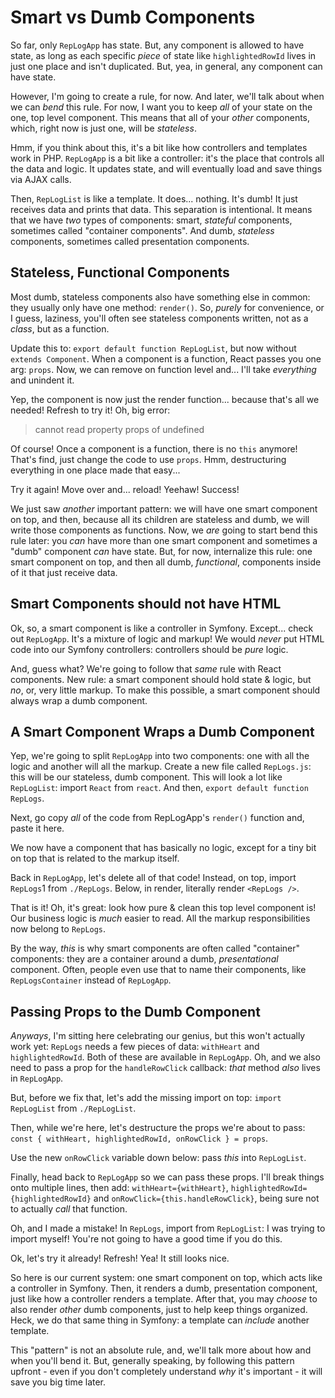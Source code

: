 # Smart vs Dumb Components

So far, only `RepLogApp` has state. But, any component is allowed to have state,
as long as each specific *piece* of state like `highlightedRowId` lives in just
one place and isn't duplicated. But, yea, in general, any component can have state.

However, I'm going to create a rule, for now. And later, we'll talk about when
we can *bend* this rule. For now, I want you to keep *all* of your state on the
one, top level component. This means that all of your *other* components, which,
right now is just one, will be *stateless*.

Hmm, if you think about this, it's a bit like how controllers and templates work
in PHP. `RepLogApp` is a bit like a controller: it's the place that controls all
the data and logic. It updates state, and will eventually load and save things
via AJAX calls.

Then, `RepLogList` is like a template. It does... nothing. It's dumb! It just
receives data and prints that data. This separation is intentional. It means that
we have *two* types of components: smart, *stateful* components, sometimes called
"container components". And dumb, *stateless* components, sometimes called presentation
components.

## Stateless, Functional Components

Most dumb, stateless components also have something else in common: they usually
only have one method: `render()`. So, *purely* for convenience, or I guess, laziness,
you'll often see stateless components written, not as a *class*, but as a function.

Update this to: `export default function RepLogList`, but now without
`extends Component`. When a component is a function, React passes you one arg:
`props`. Now, we can remove on function level and... I'll take *everything* and
unindent it.

Yep, the component is now just the render function... because that's all we needed!
Refresh to try it! Oh, big error:

> cannot read property props of undefined

Of course! Once a component is a function, there is no `this` anymore! That's find,
just change the code to use `props`. Hmm, destructuring everything in one place
made that easy...

Try it again! Move over and... reload! Yeehaw! Success!

We just saw *another* important pattern: we will have one smart component on top,
and then, because all its children are stateless and dumb, we will write those
components as functions. Now, we *are* going to start bend this rule later: you
*can* have more than one smart component and sometimes a "dumb" component *can*
have state. But, for now, internalize this rule: one smart component on top, and
then all dumb, *functional*, components inside of it that just receive data.

## Smart Components should not have HTML

Ok, so, a smart component is like a controller in Symfony. Except... check out
`RepLogApp`. It's a mixture of logic and markup! We would *never* put HTML code
into our Symfony controllers: controllers should be *pure* logic.

And, guess what? We're going to follow that *same* rule with React components.
New rule: a smart component should hold state & logic, but *no*, or, very little
markup. To make this possible, a smart component should always wrap a dumb component.

## A Smart Component Wraps a Dumb Component

Yep, we're going to split `RepLogApp` into two components: one with all the logic
and another will all the markup. Create a new file called `RepLogs.js`: this will
be our stateless, dumb component. This will look a lot like `RepLogList`: import
`React` from `react`. And then, `export default function RepLogs`.

Next, go copy *all* of the code from RepLogApp's `render()` function and, paste
it here.

We now have a component that has basically no logic, except for a tiny bit on top
that is related to the markup itself.

Back in `RepLogApp`, let's delete all of that code! Instead, on top, import
`RepLogs`1 from `./RepLogs`. Below, in render, literally render `<RepLogs />`.

That is it! Oh, it's great: look how pure & clean this top level component is!
Our business logic is *much* easier to read. All the markup responsibilities now
belong to `RepLogs`.

By the way, *this* is why smart components are often called "container" components:
they are a container around a dumb, *presentational* component. Often, people even
use that to name their components, like `RepLogsContainer` instead of `RepLogApp`.

## Passing Props to the Dumb Component

*Anyways*, I'm sitting here celebrating our genius, but this won't actually work
yet: `RepLogs` needs a few pieces of data: `withHeart` and `highlightedRowId`.
Both of these are available in `RepLogApp`. Oh, and we also need to pass a prop
for the `handleRowClick` callback: *that* method *also* lives in `RepLogApp`.

But, before we fix that, let's add the missing import on top: `import RepLogList`
from `./RepLogList`.

Then, while we're here, let's destructure the props we're about to pass:
`const { withHeart, highlightedRowId, onRowClick } = props`.

Use the new `onRowClick` variable down below: pass *this* into `RepLogList`.

Finally, head back to `RepLogApp` so we can pass these props. I'll break things
onto multiple lines, then add: `withHeart={withHeart}`,
`highlightedRowId={highlightedRowId}` and `onRowClick={this.handleRowClick}`,
being sure not to actually *call* that function.

Oh, and I made a mistake! In `RepLogs`, import from `RepLogList`: I was trying
to import myself! You're not going to have a good time if you do this.

Ok, let's try it already! Refresh! Yea! It still looks nice.

So here is our current system: one smart component on top, which acts like a
controller in Symfony. Then, it renders a dumb, presentation component, just like
how a controller renders a template. After that, you may *choose* to also render
*other* dumb components, just to help keep things organized. Heck, we do that same
thing in Symfony: a template can *include* another template.

This "pattern" is not an absolute rule, and, we'll talk more about how and when
you'll bend it. But, generally speaking, by following this pattern upfront - even
if you don't completely understand *why* it's important - it will save you big
time later.
